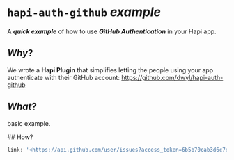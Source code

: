 # `hapi-auth-github` *example*

A ***quick example*** of how to use ***GitHub Authentication*** in your Hapi app.

## *Why*?

We wrote a **Hapi Plugin** that simplifies letting the people using your app
authenticate with their GitHub account:
https://github.com/dwyl/hapi-auth-github

## *What*?

basic example.

## How?

```js
link: '<https://api.github.com/user/issues?access_token=6b5b70cab3d6c7d2567f7c86700c2c0516482d14&page=2>; rel="next", <https://api.github.com/user/issues?access_token=6b5b70cab3d6c7d2567f7c86700c2c0516482d14&page=8>; rel="last"',
```
